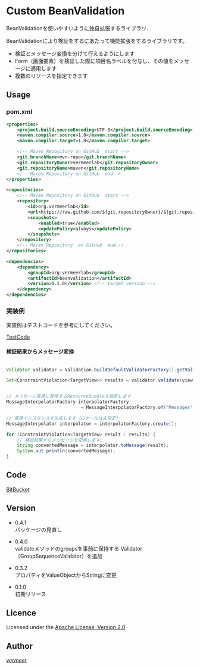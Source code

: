 Custom BeanValidation
===

BeanValidationを使いやすいように独自拡張するライブラリ.

BeanValidationにより検証をするにあたって機能拡張をするライブラリです。

* 検証とメッセージ変換を分けて行えるようにします
* Form（画面要素）を検証した際に項目名ラベルを付与し、その値をメッセージに適用します
* 複数のリソースを指定できます

## Usage

### pom.xml

```xml
<properties>
    <project.build.sourceEncoding>UTF-8</project.build.sourceEncoding>
    <maven.compiler.source>1.8</maven.compiler.source>
    <maven.compiler.target>1.8</maven.compiler.target>

    <!-- Maven Repository on GitHub  start -->
    <git.branchName>mvn-repo</git.branchName>
    <git.repositoryOwner>vermeerlab</git.repositoryOwner>
    <git.repositoryName>maven</git.repositoryName>
    <!-- Maven Repository on GitHub  end-->
</properties>

<repositories>
    <!-- Maven Repository on GitHub  start -->
    <repository>
        <id>org.vermeerlab</id>
        <url>https://raw.github.com/${git.repositoryOwner}/${git.repositoryName}/${git.branchName}/</url>
        <snapshots>
            <enabled>true</enabled>
            <updatePolicy>always</updatePolicy>
        </snapshots>
    </repository>
    <!-- Maven Repository  on GitHub  end-->
</repositories>

<dependencies>
    <dependency>
        <groupId>org.vermeerlab</groupId>
        <artifactId>beanvalidation</artifactId>
        <version>0.1.0</version> <!-- target version -->
    </dependency>
</dependencies>
```


### 実装例

実装例はテストコードを参考にしてください。


[TestCode](https://bitbucket.org/vermeerlab/beanvalidation/src/e065b792a38088e6a3ffd6f48aade5dfff2fe080/src/test/java/org/vermeerlab/beanvalidation/it/ValidationTest.java?at=master&fileviewer=file-view-default)

#### 検証結果からメッセージ変換

```java

Validator validator = Validation.buildDefaultValidatorFactory().getValidator();

Set<ConstraintViolation<TargetView>> results = validator.validate(view, FormValidation.class);


// メッセージ変換に使用するResourceBundleを指定します
MessageInterpolatorFactory interpolatorFactory
                            = MessageInterpolatorFactory.of("Messages", "FormMessages", "FormLabels");

// 変換インスタンスを生成します（ロケールは未指定）
MessageInterpolator interpolator = interpolatorFactory.create();

for (ConstraintViolation<TargetView> result : results) {
    // 検証結果からメッセージを変換します.
    String convertedMessage = interpolator.toMessage(result);
    System.out.println(convertedMessage);
}

```

## Code
[BitBucket](https://bitbucket.org/vermeerlab/beanvalidation)

## Version

* 0.4.1  
パッケージの見直し  

* 0.4.0  
validateメソッドのgroupsを事前に保持する Validator（GroupSequenceValidator）を追加  


* 0.3.2  
プロパティをValueObjectからStringに変更  

* 0.1.0  
初期リリース

## Licence
Licensed under the [Apache License, Version 2.0](http://www.apache.org/licenses/LICENSE-2.0)

## Author
[_vermeer_](https://twitter.com/_vermeer_)

